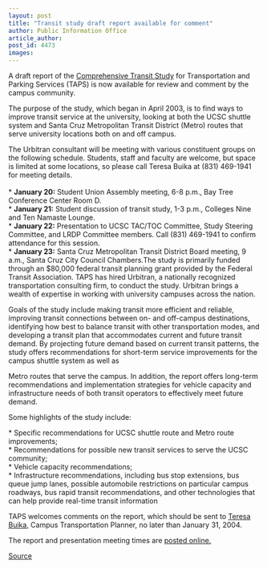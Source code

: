 ```yaml
---
layout: post
title: "Transit study draft report available for comment"
author: Public Information Office
article_author: 
post_id: 4473
images:
---
```


<p>
  A draft report of the <a href="http://www2.ucsc.edu/taps/transitstudy.html">Comprehensive Transit Study</a> for Transportation and Parking Services (TAPS) is now available for review and comment by the campus community.<br>
</p>
<p>
  The purpose of the study, which began in April 2003, is to find ways to improve transit service at the university, looking at both the UCSC shuttle system and Santa Cruz Metropolitan Transit District (Metro) routes that serve university locations both on and off campus.<br>
</p>
<p>
  The Urbitran consultant will be meeting with various constituent groups on the following schedule. Students, staff and faculty are welcome, but space is limited at some locations, so please call Teresa Buika at (831) 469-1941 for meeting details.<br>
  <br>
  * <b>January 20:</b> Student Union Assembly meeting, 6-8 p.m., Bay Tree Conference Center Room D.<br>
  * <b>January 21:</b> Student discussion of transit study, 1-3 p.m., Colleges Nine and Ten Namaste Lounge.<br>
  * <b>January 22:</b> Presentation to UCSC TAC/TOC Committee, Study Steering Committee, and LRDP Committee members. Call (831) 469-1941 to confirm attendance for this session.<br>
  * <b>January 23:</b> Santa Cruz Metropolitan Transit District Board meeting, 9 a.m., Santa Cruz City Council Chambers.The study is primarily funded through an $80,000 federal transit planning grant provided by the Federal Transit Association. TAPS has hired Urbitran, a nationally recognized transportation consulting firm, to conduct the study. Urbitran brings a wealth of expertise in working with university campuses across the nation.<br>
</p>
<p>
  Goals of the study include making transit more efficient and reliable, improving transit connections between on- and off-campus destinations, identifying how best to balance transit with other transportation modes, and developing a transit plan that accommodates current and future transit demand. By projecting future demand based on current transit patterns, the study offers recommendations for short-term service improvements for the campus shuttle system as well as
</p>
<p>
  Metro routes that serve the campus. In addition, the report offers long-term recommendations and implementation strategies for vehicle capacity and infrastructure needs of both transit operators to effectively meet future demand.<br>
</p>
<p>
  Some highlights of the study include:<br>
</p>
<p>
  * Specific recommendations for UCSC shuttle route and Metro route improvements;<br>
  * Recommendations for possible new transit services to serve the UCSC community;<br>
  * Vehicle capacity recommendations;<br>
  * Infrastructure recommendations, including bus stop extensions, bus queue jump lanes, possible automobile restrictions on particular campus roadways, bus rapid transit recommendations, and other technologies that can help provide real-time transit information
</p>
<p>
  TAPS welcomes comments on the report, which should be sent to <a href="mailto:tabuika@ucsc.edu">Teresa Buika,</a> Campus Transportation Planner, no later than January 31, 2004.<br>
</p>
<p>
  The report and presentation meeting times are <a href="http://www2.ucsc.edu/taps/transitstudy.html">posted online.</a>
</p>
<p><a href="http://www1.ucsc.edu/currents/03-04/01-19/taps.html" title="Permalink to taps">Source</a></p>
